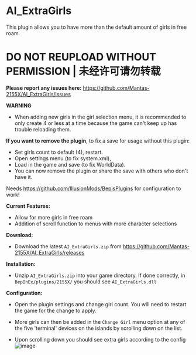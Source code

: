 # AI_ExtraGirls  
This plugin allows you to have more than the default amount of girls in free roam.

# DO NOT REUPLOAD WITHOUT PERMISSION | 未经许可请勿转载  

**Please report any issues here:** https://github.com/Mantas-2155X/AI_ExtraGirls/issues  

**WARNING**  
* When adding new girls in the girl selection menu, it is recommended to only create 4 or less at a time because the game can't keep up has trouble reloading them.  

**If you want to remove the plugin**, to fix a save for usage without this plugin:  
* Set girls count to default (4), restart.  
* Open settings menu (to fix system.xml),  
* Load in the game and save (to fix WorldData).  
* You can now remove the plugin or share the save with others who don't have it.  

Needs https://github.com/IllusionMods/BepisPlugins for configuration to work!

**Current Features:**  
* Allow for more girls in free roam  
* Addition of scroll function to menus with more character selections  

**Download:**  
* Download the latest `AI_ExtraGirls.zip` from https://github.com/Mantas-2155X/AI_ExtraGirls/releases  

**Installation:**  
* Unzip `AI_ExtraGirls.zip` into your game directory. If done correctly, in `BepInEx/plugins/2155X/` you should see `AI_ExtraGirls.dll`  

**Configuration:**  
* Open the plugin settings and change girl count. You will need to restart the game for the change to apply.  
* More girls can then be added in the `Change Girl` menu option at any of the five 'terminal' devices on the islands by scrolling down on the list.  

* Upon scrolling down you should see extra girls according to the config
![image](https://i.imgur.com/cs3wZzE.png)
